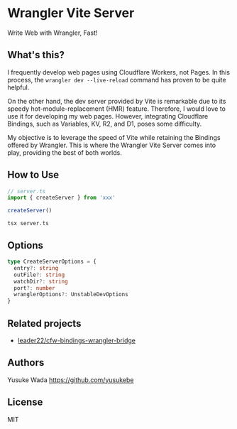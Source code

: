# Wrangler Vite Server

Write Web with Wrangler, Fast!

## What's this?

I frequently develop web pages using Cloudflare Workers, not Pages. In this process, the `wrangler dev --live-reload` command has proven to be quite helpful.

On the other hand, the dev server provided by Vite is remarkable due to its speedy hot-module-replacement (HMR) feature. Therefore, I would love to use it for developing my web pages. However, integrating Cloudflare Bindings, such as Variables, KV, R2, and D1, poses some difficulty.

My objective is to leverage the speed of Vite while retaining the Bindings offered by Wrangler. This is where the Wrangler Vite Server comes into play, providing the best of both worlds.

## How to Use

```ts
// server.ts
import { createServer } from 'xxx'

createServer()
```

```
tsx server.ts
```

## Options

```ts
type CreateServerOptions = {
  entry?: string
  outFile?: string
  watchDir?: string
  port?: number
  wranglerOptions?: UnstableDevOptions
}
```


## Related projects

* [leader22/cfw-bindings-wrangler-bridge](https://github.com/leader22/cfw-bindings-wrangler-bridge)

## Authors

Yusuke Wada <https://github.com/yusukebe>

## License

MIT
